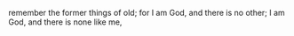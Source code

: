 remember the former things of old; for I am God, and there is no other; I am God, and there is none like me,
